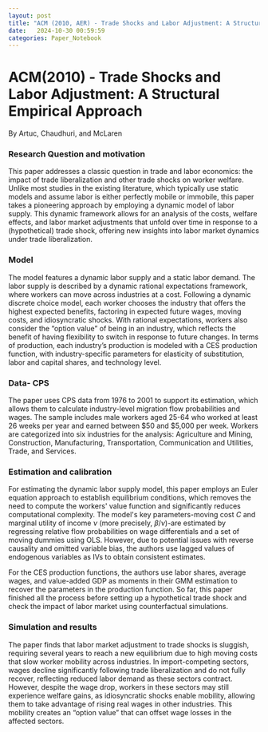 ```yaml
---
layout: post
title: "ACM (2010, AER) - Trade Shocks and Labor Adjustment: A Structural Empirical Approach"
date:   2024-10-30 00:59:59
categories: Paper_Notebook
---
```


# ACM(2010) - Trade Shocks and Labor Adjustment: A Structural Empirical Approach

By Artuc, Chaudhuri, and McLaren

### Research Question and motivation

This paper addresses a classic question in trade and labor economics: the impact of trade liberalization and other trade shocks on worker welfare. Unlike most studies in the existing literature, which typically use static models and assume labor is either perfectly mobile or immobile, this paper takes a pioneering approach by employing a dynamic model of labor supply. This dynamic framework allows for an analysis of the costs, welfare effects, and labor market adjustments that unfold over time in response to a (hypothetical) trade shock, offering new insights into labor market dynamics under trade liberalization.

### Model

The model features a dynamic labor supply and a static labor demand. The labor supply is described by a dynamic rational expectations framework, where workers can move across industries at a cost. Following a dynamic discrete choice model, each worker chooses the industry that offers the highest expected benefits, factoring in expected future wages, moving costs, and idiosyncratic shocks. With rational expectations, workers also consider the “option value” of being in an industry, which reflects the benefit of having flexibility to switch in response to future changes. In terms of production, each industry’s production is modeled with a CES production function, with industry-specific parameters for elasticity of substitution, labor and capital shares, and technology level.

### Data- CPS

The paper uses CPS data from 1976 to 2001 to support its estimation, which allows them to calculate industry-level migration flow probabilities and wages. The sample includes male workers aged 25-64 who worked at least 26 weeks per year and earned between \$50 and \$5,000 per week. Workers are categorized into six industries for the analysis: Agriculture and Mining, Construction, Manufacturing, Transportation, Communication and Utilities, Trade, and Services. 

### Estimation and calibration  

For estimating the dynamic labor supply model, this paper employs an Euler equation approach to establish equilibrium conditions, which removes the need to compute the workers' value function and significantly reduces computational complexity. The model's key parameters-moving cost $C$ and marginal utility of income $\nu$ (more precisely, $\beta/\nu$)-are estimated by regressing relative flow probabilities on wage differentials and a set of moving dummies using OLS. However, due to potential issues with reverse causality and omitted variable bias, the authors use lagged values of endogenous variables as IVs to obtain consistent estimates.

For the CES production functions, the authors use labor shares, average wages, and value-added GDP as moments in their GMM estimation to recover the parameters in the production function. So far, this paper finished all the process before setting up a hypothetical trade shock and check the impact of labor market using counterfactual simulations. 

### Simulation and results

The paper finds that labor market adjustment to trade shocks is sluggish, requiring several years to reach a new equilibrium due to high moving costs that slow worker mobility across industries. In import-competing sectors, wages decline significantly following trade liberalization and do not fully recover, reflecting reduced labor demand as these sectors contract. However, despite the wage drop, workers in these sectors may still experience welfare gains, as idiosyncratic shocks enable mobility, allowing them to take advantage of rising real wages in other industries. This mobility creates an “option value” that can offset wage losses in the affected sectors. 

